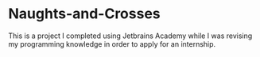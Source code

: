 # Naughts-and-Crosses
This is a project I completed using Jetbrains Academy while I was revising my programming knowledge in order to apply for an internship.
